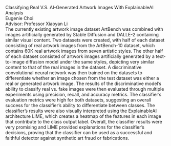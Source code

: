 Classifying Real V.S. AI-Generated Artwork Images With ExplainableAI Analysis  
Eugenie Choi  
Advisor: Professor Xiaoyan Li  
The currently existing artwork image dataset ArtBench was combined with images artificially generated by Stable Diffusion and DALLE-2 containing similar visual content. Two datasets were created, with half of each dataset consisting of real artwork images from the ArtBench-10 dataset, which contains 60K real artwork images from seven artistic styles. The other half of each dataset consisted of artwork images artificially generated by a text-to-image diffusion model under the same styles, depicting very similar content to that of the real images in the dataset. A discriminative convolutional neural network was then trained on the datasets to differentiate whether an image chosen from the test dataset was either a real or generated artwork image. The results of the discriminative model’s ability to classify real vs. fake images were then evaluated through multiple experiments using precision, recall, and accuracy metrics. The classifier’s evaluation metrics were high for both datasets, suggesting an overall success for the classifier’s ability to differentiate between classes. The classifier’s results were also visually interpreted using the ExplainableAI architecture LIME, which creates a heatmap of the features in each image that contribute to the class output label. Overall, the classifier results were very promising and LIME provided explanations for the classifier’s decisions, proving that the classifier can be used as a successful and faithful detector against synthetic art fraud or fabrications.
